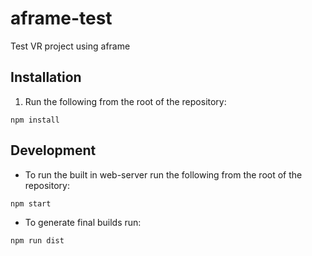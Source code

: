 # aframe-test
Test VR project using aframe

## Installation

1.  Run the following from the root of the repository:

```
npm install
```

## Development

*   To run the built in web-server run the following from the root of the repository:

```
npm start
```

*   To generate final builds run:

```
npm run dist
```
